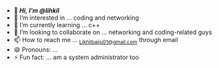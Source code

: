 - **👋 _Hi, I’m @lihkil_**
- 👀 I’m interested in ...  coding and networking
- 🌱 I’m currently learning ... c++
- 💞️ I’m looking to collaborate on ... networking and coding-related guys
- 📫 How to reach me ... <sub>Likhilbaiju01@gmail.com</sub> through email
- 😄 Pronouns: ...
- ⚡ Fun fact: ... am a system administrator too

<!---
lihkil/lihkil is a ✨ special ✨ repository because its `README.md` (this file) appears on your GitHub profile.
You can click the Preview link to take a look at your changes.
--->
